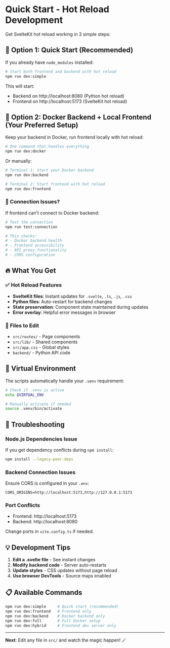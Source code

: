 # Quick Start - Hot Reload Development

Get SvelteKit hot reload working in 3 simple steps:

## 🚀 Option 1: Quick Start (Recommended)

If you already have `node_modules` installed:

```bash
# Start both frontend and backend with hot reload
npm run dev:simple
```

This will start:
- Backend on http://localhost:8080 (Python hot reload)
- Frontend on http://localhost:5173 (SvelteKit hot reload)

## 🚀 Option 2: Docker Backend + Local Frontend (Your Preferred Setup)

Keep your backend in Docker, run frontend locally with hot reload:

```bash
# One command that handles everything
npm run dev:docker
```

Or manually:

```bash
# Terminal 1: Start your Docker backend
npm run dev:backend

# Terminal 2: Start frontend with hot reload
npm run dev:frontend
```

### 🔧 Connection Issues?

If frontend can't connect to Docker backend:

```bash
# Test the connection
npm run test:connection

# This checks:
# - Docker backend health
# - Frontend accessibility
# - API proxy functionality
# - CORS configuration
```

## 🔥 What You Get

### ✅ Hot Reload Features
- **SvelteKit files**: Instant updates for `.svelte`, `.ts`, `.js`, `.css`
- **Python files**: Auto-restart for backend changes
- **State preservation**: Component state maintained during updates
- **Error overlay**: Helpful error messages in browser

### 📁 Files to Edit
- `src/routes/` - Page components
- `src/lib/` - Shared components  
- `src/app.css` - Global styles
- `backend/` - Python API code

## 🔧 Virtual Environment

The scripts automatically handle your `.venv` requirement:

```bash
# Check if .venv is active
echo $VIRTUAL_ENV

# Manually activate if needed
source .venv/bin/activate
```

## 🚨 Troubleshooting

### Node.js Dependencies Issue
If you get dependency conflicts during `npm install`:

```bash
npm install --legacy-peer-deps
```

### Backend Connection Issues
Ensure CORS is configured in your `.env`:

```env
CORS_ORIGINS=http://localhost:5173,http://127.0.0.1:5173
```

### Port Conflicts
- Frontend: http://localhost:5173
- Backend: http://localhost:8080

Change ports in `vite.config.ts` if needed.

## 💡 Development Tips

1. **Edit a .svelte file** - See instant changes
2. **Modify backend code** - Server auto-restarts
3. **Update styles** - CSS updates without page reload
4. **Use browser DevTools** - Source maps enabled

## 📋 Available Commands

```bash
npm run dev:simple     # Quick start (recommended)
npm run dev:frontend   # Frontend only
npm run dev:backend    # Docker backend only
npm run dev:full       # Full Docker setup
npm run dev:hybrid     # Frontend dev server only
```

---

**Next**: Edit any file in `src/` and watch the magic happen! 🪄
